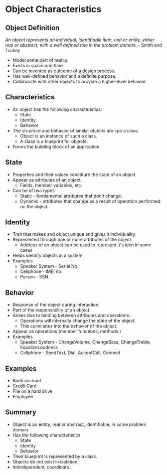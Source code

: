 # Object Characteristics

## Object Definition
*An object represents an individual, identifiable item, unit or entity, either real or abstract, with a well defined role in the problem domain.*
                                        - Smith and Tockey

- Model some part of reality.
- Exists in space and time.
- Can be invented as outcome of a design process.
- Has well-defined behavior and a definite purpose.
- Collaborate with other objects to provide a higher-level behavior.

## Characteristics

- An object has the following characteristics:
    - State
    - Identity
    - Behavior
- The structure and behavior of similar objects are spe a class.
    - Object is an instance of such a class.
    - A class is a blueprint for objects.
- Forms the building block of an application.

## State

- Properties and their values constiture the state of an object.
- Appear as attributes of an object.
    - Fields, member variables, etc.
- Can be of two types
    - Static - fundamental attributes that don't change.
    - Dynamic - attributes that change as a result of operation performed on the object.

## Identity

- Trait that makes and object unique and gives it individuality.
- Represented through one or more attributes of the object. 
    - Address of an object can be used to represent it's iden in some cases
- Helps identify objects in a system
- Examples
    - Speaker System - Serial No.
    - Cellphone - IMEI no.
    - Person - SSN.

## Behavior

- Response of the object during interaction.
- Part of the responsibility of an object.
- Arises due to binding between attributes and operations.
    - Operations will internally change the state of the object.
    - This culminates into the behavior of the object.
- Appear as operations (member functions, methods.)
- Examples 
    - Speaker System - ChangeVolume, ChangeBass, ChangeTreble, EqualizeLoudness
    - Cellphone - SendText, Dial, AcceptCall, Connect

## Examples

- Bank account
- Credit Card
- File on a hard drive
- Employee

## Summary

- Object is an entity, real or abstract, identifiable, in some problem domain.
- Has the following characteristics
    - State
    - Identity
    - Behavior
- Their blueprint is represented by a class.
- Objects do not exist in isolation.
- Interdependent, coordinate.

